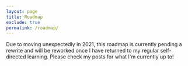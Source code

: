 ```yaml
---
layout: page
title: Roadmap
exclude: true
permalink: /roadmap/
---
```


Due to moving unexpectedly in 2021, this roadmap is currently pending a rewrite and will be reworked once I have returned to my regular self-directed learning. Please check my posts for what I'm currently up to!